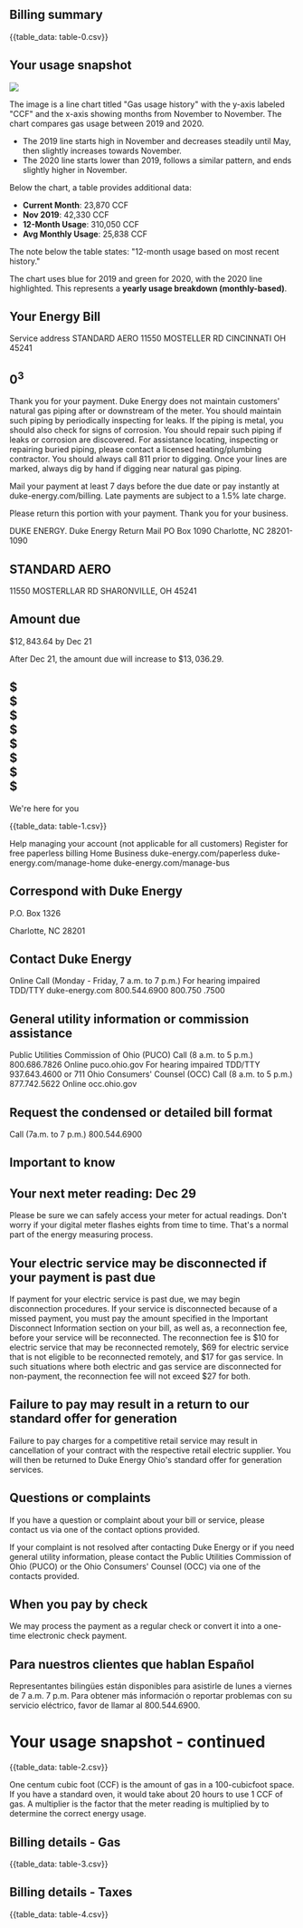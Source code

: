 ## Billing summary

{{table_data: table-0.csv}}

## Your usage snapshot

![](images/img-0.jpeg)

The image is a line chart titled "Gas usage history" with the y-axis labeled "CCF" and the x-axis showing months from November to November. The chart compares gas usage between 2019 and 2020. 

- The 2019 line starts high in November and decreases steadily until May, then slightly increases towards November.
- The 2020 line starts lower than 2019, follows a similar pattern, and ends slightly higher in November.

Below the chart, a table provides additional data:
- **Current Month**: 23,870 CCF
- **Nov 2019**: 42,330 CCF
- **12-Month Usage**: 310,050 CCF
- **Avg Monthly Usage**: 25,838 CCF

The note below the table states: "12-month usage based on most recent history."

The chart uses blue for 2019 and green for 2020, with the 2020 line highlighted. This represents a **yearly usage breakdown (monthly-based)**.

## Your Energy Bill

Service address
STANDARD AERO
11550 MOSTELLER RD
CINCINNATI OH 45241

## $0^{3}$

Thank you for your payment.
Duke Energy does not maintain customers' natural gas piping after or downstream of the meter. You should maintain such piping by periodically inspecting for leaks. If the piping is metal, you should also check for signs of corrosion. You should repair such piping if leaks or corrosion are discovered. For assistance locating, inspecting or repairing buried piping, please contact a licensed heating/plumbing contractor. You should always call 811 prior to digging. Once your lines are marked, always dig by hand if digging near natural gas piping.

Mail your payment at least 7 days before the due date or pay instantly at duke-energy.com/billing. Late payments are subject to a $1.5 \%$ late charge.

Please return this portion with your payment. Thank you for your business.

DUKE
ENERGY.
Duke Energy Return Mail
PO Box 1090
Charlotte, NC 28201-1090

## STANDARD AERO

11550 MOSTERLLAR RD
SHARONVILLE, OH 45241

## Amount due

$\$ 12,843.64$
by Dec 21

After Dec 21, the amount due will increase to $\$ 13,036.29$.

## \$ <br> $\$$ <br> $\$$ <br> $\$$ <br> $\$$ <br> $\$$ <br> $\$$ <br> $\$$

We're here for you

{{table_data: table-1.csv}}

Help managing your account (not applicable for all customers)
Register for free paperless billing
Home
Business
duke-energy.com/paperless
duke-energy.com/manage-home
duke-energy.com/manage-bus

## Correspond with Duke Energy

P.O. Box 1326

Charlotte, NC 28201

## Contact Duke Energy

Online
Call (Monday - Friday, 7 a.m. to 7 p.m.)
For hearing impaired TDD/TTY
duke-energy.com
800.544.6900
800.750 .7500

## General utility information or commission assistance

Public Utilities Commission of Ohio (PUCO)
Call (8 a.m. to 5 p.m.) 800.686.7826
Online
puco.ohio.gov
For hearing impaired TDD/TTY 937.643.4600 or 711
Ohio Consumers' Counsel (OCC)
Call (8 a.m. to 5 p.m.) 877.742.5622
Online
occ.ohio.gov

## Request the condensed or detailed bill format

Call (7a.m. to 7 p.m.)
800.544.6900

## Important to know

## Your next meter reading: Dec 29

Please be sure we can safely access your meter for actual readings. Don't worry if your digital meter flashes eights from time to time. That's a normal part of the energy measuring process.

## Your electric service may be disconnected if your payment is past due

If payment for your electric service is past due, we may begin disconnection procedures. If your service is disconnected because of a missed payment, you must pay the amount specified in the Important Disconnect Information section on your bill, as well as, a reconnection fee, before your service will be reconnected. The reconnection fee is $\$ 10$ for electric service that may be reconnected remotely, $\$ 69$ for electric service that is not eligible to be reconnected remotely, and $\$ 17$ for gas service. In such situations where both electric and gas service are disconnected for non-payment, the reconnection fee will not exceed $\$ 27$ for both.

## Failure to pay may result in a return to our standard offer for generation

Failure to pay charges for a competitive retail service may result in cancellation of your contract with the respective retail electric supplier. You will then be returned to Duke Energy Ohio's standard offer for generation services.

## Questions or complaints

If you have a question or complaint about your bill or service, please contact us via one of the contact options provided.

If your complaint is not resolved after contacting Duke Energy or if you need general utility information, please contact the Public Utilities Commission of Ohio (PUCO) or the Ohio Consumers' Counsel (OCC) via one of the contacts provided.

## When you pay by check

We may process the payment as a regular check or convert it into a one-time electronic check payment.

## Para nuestros clientes que hablan Español

Representantes bilingües están disponibles para asistirle de lunes a viernes de 7 a.m. 7 p.m. Para obtener más información o reportar problemas con su servicio eléctrico, favor de llamar al 800.544.6900.

# Your usage snapshot - continued 

{{table_data: table-2.csv}}

One centum cubic foot (CCF) is the amount of gas in a 100-cubicfoot space. If you have a standard oven, it would take about 20 hours to use 1 CCF of gas.
A multiplier is the factor that the meter reading is multiplied by to determine the correct energy usage.

## Billing details - Gas

{{table_data: table-3.csv}}

## Billing details - Taxes

{{table_data: table-4.csv}}



